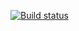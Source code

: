 [![Build status](https://ci.appveyor.com/api/projects/status/23iawvg0douwh2d2?svg=true)](https://https://ci.appveyor.com/project/AnnaAksenova/1-appveyor) 